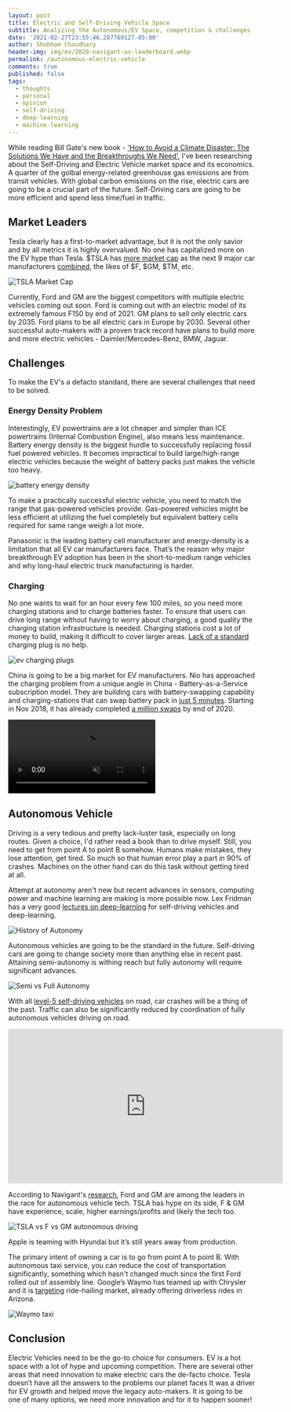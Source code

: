 ```yaml
---
layout: post
title: Electric and Self-Driving Vehicle Space
subtitle: Analyzing the Autonomous/EV Space, competition & challenges
date: '2021-02-27T23:55:46.287769127-05:00'
author: Shubham Chaudhary
header-img: img/ev/2020-navigant-av-leaderboard.webp
permalink: /autonomous-electric-vehicle
comments: true
published: false
tags:
  - thoughts
  - personal
  - opinion
  - self-driving
  - deep-learning
  - machine-learning
---
```


While reading Bill Gate's new book - ['How to Avoid a Climate Disaster: The Solutions We Have and the Breakthroughs We Need'][gr-bg],
I've been researching about the Self-Driving and Electric Vehicle market space and its economics.
A quarter of the golbal energy-related greenhouse gas emissions are from transit vehicles.
With global carbon emissions on the rise, electric cars are going to be a crucial part of the future.
Self-Driving cars are going to be more efficient and spend less time/fuel in traffic.

## Market Leaders
Tesla clearly has a first-to-market advantage, but it is not the only savior and by all metrics it is highly overvalued.
No one has capitalized more on the EV hype than Tesla. $TSLA has [more market cap][tsla-valuation] as the next 9 major car manufacturers [combined][tsla-next-nine], the likes of $F, $GM, $TM, etc.

![TSLA Market Cap]({{site.baseurl}}/img/ev/tsla-market-cap.png)

Currently, Ford and GM are the biggest competitors with multiple electric vehicles coming out soon.
Ford is coming out with an electric model of its extremely famous F150 by end of 2021.
GM plans to sell only electric cars by 2035.
Ford plans to be all electric cars in Europe by 2030.
Several other successful auto-makers with a proven track record have plans to build more and more electric vehicles - Daimler/Mercedes-Benz, BMW, Jaguar.

## Challenges
To make the EV's a defacto standard, there are several challenges that need to be solved.

### Energy Density Problem
Interestingly, EV powertrains are a lot cheaper and simpler than ICE powertrains (Internal Combustion Engine), also means less maintenance.
Battery energy density is the biggest hurdle to successfully replacing fossil fuel powered vehicles.
It becomes impractical to build large/high-range electric vehicles because the weight of battery packs just makes the vehicle too heavy.

![battery energy density]({{site.baseurl}}/img/ev/battery-energy-density.jpg)

To make a practically successful electric vehicle, you need to match the range that gas-powered vehicles provide.
Gas-powered vehicles might be less efficient at utilizing the fuel completely but equivalent battery cells required for same range weigh a lot more.

Panasonic is the leading battery cell manufacturer and energy-density is a limitation that all EV car manufacturers face.
That’s the reason why major breakthrough EV adoption has been in the short-to-medium range vehicles and why long-haul electric truck manufacturing is harder.

### Charging
No one wants to wait for an hour every few 100 miles, so you need more charging stations and to charge batteries faster.
To ensure that users can drive long range without having to worry about charging, a good quality the charging station infrastructure is needed.
Charging stations cost a lot of money to build, making it difficult to cover larger areas.
[Lack of a standard][ev-charging-standards] charging plug is no help.

![ev charging plugs]({{site.baseurl}}/img/ev/ev-charging-plugs.jpg)

China is going to be a big market for EV manufacturers.
Nio has approached the charging problem from a unique angle in China - Battery-as-a-Service subscription model.
They are building cars with battery-swapping capability and charging-stations that can swap battery pack in [just 5 minutes][5-min-swap].
Starting in Nov 2018, it has already completed [a million swaps][nio-million-swaps] by end of 2020.

<video muted autoplay controls>
  <source src="{{site.baseurl}}/img/ev/battery-swap.mp4" type="video/mp4" alt="Battery Swap in Action">
</video>

## Autonomous Vehicle
Driving is a very tedious and pretty lack-luster task, especially on long routes.
Given a choice, I'd rather read a book than to drive myself.
Still, you need to get from point A to point B somehow.
Humans make mistakes, they lose attention, get tired.
So much so that human error play a part in 90% of crashes.
Machines on the other hand can do this task without getting tired at all.

Attempt at autonomy aren't new but recent advances in sensors, computing power and machine learning are making is more possible now.
Lex Fridman has a very good [lectures on deep-learning][dl-for-av-by-lex] for self-driving vehicles and deep-learning.

![History of Autonomy]({{site.baseurl}}/img/ev/autonomy-history.webp)

Autonomous vehicles are going to be the standard in the future.
Self-driving cars are going to change society more than anything else in recent past.
Attaining semi-autonomy is withing reach but fully autonomy will require significant advances.

![Semi vs Full Autonomy]({{site.baseurl}}/img/ev/semi-vs-full-autonomy.webp)

With all [level-5 self-driving vehicles][autonomy-levels] on road, car crashes will be a thing of the past.
Traffic can also be significantly reduced by coordination of fully autonomous vehicles driving on road.

<iframe width="560" height="315" src="https://www.youtube-nocookie.com/embed/4CZc3erc_l4" frameborder="0" allow="accelerometer; autoplay; clipboard-write; encrypted-media; gyroscope; picture-in-picture" allowfullscreen></iframe>

According to Navigant's [research][tsla-autonomous-vs-others], Ford and GM are among the leaders in the race for autonomous vehicle tech.
TSLA has hype on its side, F & GM have experience, scale, higher earnings/profits and likely the tech too.

![TSLA vs F vs GM autonomous driving]({{site.baseurl}}/img/ev/2020-navigant-av-leaderboard.webp)

Apple is teaming with Hyundai but it’s still years away from production.

The primary intent of owning a car is to go from point A to point B.
With autonomous taxi service, you can reduce the cost of transportation significantly, something which hasn't changed much since the first Ford rolled out of assembly line.
Google’s Waymo has teamed up with Chrysler and it is [targeting][waymo-robotaxi] ride-hailing market, already offering driverless rides in Arizona.

![Waymo taxi]({{site.baseurl}}/img/ev/waymo-on-road.gif)

## Conclusion
Electric Vehicles need to be the go-to choice for consumers.
EV is a hot space with a lot of hype and upcoming competition.
There are several other areas that need innovation to make electric cars the de-facto choice.
Tesla doesn’t have all the answers to the problems our planet faces
It was a driver for EV growth and helped move the legacy auto-makers.
It is going to be one of many options, we need more innovation and for it to happen sooner!

[tsla-autonomous-vs-others]: https://www.cnet.com/roadshow/news/self-driving-study-navigant-research-tesla-waymo-cruise/
[ev-charging-standards]: https://www.forbes.com/sites/bradtempleton/2019/12/19/competing-electric-car-charging-standards-can-be-easily-fixed/
[waymo-robotaxi]: https://blog.waymo.com/2020/10/waymo-is-opening-its-fully-driverless.html
[gr-bg]: https://www.goodreads.com/book/show/52275335-how-to-avoid-a-climate-disaster
[tsla-valuation]: https://wolfstreet.com/2021/01/02/tesla-finally-almost-hit-500000-deliveries-2-years-behind-its-2016-promise-for-a-global-market-share-of-0-7/
[tsla-next-nine]: https://www.cnbc.com/2020/12/14/tesla-valuation-more-than-nine-largest-carmakers-combined-why.html
[nio-million-swaps]: https://insideevs.com/news/448165/nio-completed-1-millionth-battery-swap/
[5-min-swap]: https://www.caranddriver.com/news/a33670482/nio-swappable-batteries-lease/

[waymo-on-road]: https://1.bp.blogspot.com/-duCbXB2_Q8Y/X35E0dr-gvI/AAAAAAAAFMA/6tlgpcsiOf0PtXWxSwqnESLQyBw2_FS9ACNcBGAsYHQ/s16000/Blog%2BPost%2BDriver%2B-%2BALT.gif
[battery-swap]: https://hmg-h-cdn.hearstapps.com/videos/batteryswap2-1598043032.mp4
[autonomy-levels]: https://www.theglobeandmail.com/globe-drive/self-driving-cars-are-going-to-dramatically-change-our-world-so-when-does-the-revolution-begin/article32650833/
[dl-for-av-by-lex]: https://www.youtube.com/playlist?list=PLrAXtmErZgOeY0lkVCIVafdGFOTi45amq
